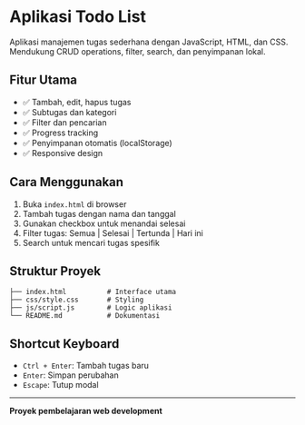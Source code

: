 # Aplikasi Todo List

Aplikasi manajemen tugas sederhana dengan JavaScript, HTML, dan CSS. Mendukung CRUD operations, filter, search, dan penyimpanan lokal.

## Fitur Utama

- ✅ Tambah, edit, hapus tugas
- ✅ Subtugas dan kategori
- ✅ Filter dan pencarian
- ✅ Progress tracking
- ✅ Penyimpanan otomatis (localStorage)
- ✅ Responsive design

## Cara Menggunakan

1. Buka `index.html` di browser
2. Tambah tugas dengan nama dan tanggal
3. Gunakan checkbox untuk menandai selesai
4. Filter tugas: Semua | Selesai | Tertunda | Hari ini
5. Search untuk mencari tugas spesifik

## Struktur Proyek

```
├── index.html          # Interface utama
├── css/style.css       # Styling
├── js/script.js        # Logic aplikasi
└── README.md           # Dokumentasi
```

## Shortcut Keyboard

- `Ctrl + Enter`: Tambah tugas baru
- `Enter`: Simpan perubahan
- `Escape`: Tutup modal

---

**Proyek pembelajaran web development**
